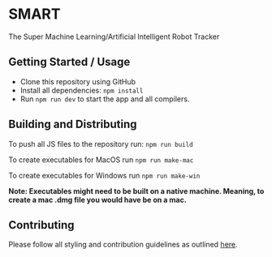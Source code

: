 # SMART
The Super Machine Learning/Artificial Intelligent Robot Tracker

## Getting Started / Usage
- Clone this repository using GitHub
- Install all dependencies: `npm install`
- Run `npm run dev` to start the app and all compilers.

## Building and Distributing
To push all JS files to the repository run: `npm run build`

To create executables for MacOS run `npm run make-mac`

To create executables for Windows run `npm run make-win`

**Note: Executables might need to be built on a native machine. Meaning, to create a mac .dmg file you would have be on a mac.**

## Contributing
Please follow all styling and contribution guidelines as outlined [here](CONTRIBUTING.md).